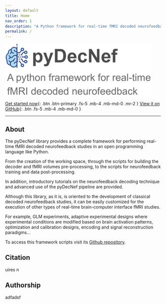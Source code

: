 ```yaml
---
layout: default
title: Home
nav_order: 1
description: "A Python framework for real-time fMRI decoded neurofeedback"
permalink: /
---
```


![alt text](/assets/images/wide_logo2.png)
  
[Get started now](#getting-started){: .btn .btn-primary .fs-5 .mb-4 .mb-md-0 .mr-2 } [View it on GitHub](https://github.com/pedromargolles/pyDecNef){: .btn .fs-5 .mb-4 .mb-md-0 }

---

## About

The pyDecNef library provides a complete framework for performing real-time fMRI decoded neurofeedback studies in an open programming language like Python.

From the creation of the working space, through the scripts for building the decoder and fMRI volumes pre-processing, to the scripts for neurofeedback training and data post-processing. 

In addition, introductory tutorials on the neurofeedback decoding technique and advanced use of the pyDecNef pipeline are provided.

Although this library, as it is, is oriented to the development of classical decoded neurofeedback studies, it can be easily customized for the execution of other types of real-time brain-computer interface fMRI studies.

For example, GLM experiments, adaptive experimental designs where experimental conditions are modified based on brain activation patterns, optimization and calibration designs, encoding and signal reconstruction paradigms...

To access this framework scripts visit its [Github repository](https://github.com/pedromargolles/pyDecNef).

## Citation

<div class="code-example" markdown="1">
uires n
</div>

## Authorship
adfadsf
